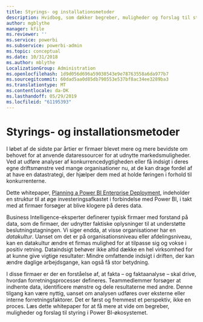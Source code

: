 ```yaml
---
title: Styrings- og installationsmetoder
description: Hvidbog, som dækker begreber, muligheder og forslag til styring i Power BI-økosystemet.
author: mgblythe
manager: kfile
ms.reviewer: ''
ms.service: powerbi
ms.subservice: powerbi-admin
ms.topic: conceptual
ms.date: 10/31/2018
ms.author: mblythe
LocalizationGroup: Administration
ms.openlocfilehash: 1d9d056d696a59038543e9e78763558a6da977b7
ms.sourcegitcommit: 60dad5aa0d85db790553e537bf8ac34ee3289ba3
ms.translationtype: MT
ms.contentlocale: da-DK
ms.lasthandoff: 05/29/2019
ms.locfileid: "61195393"
---
```

# <a name="governance-and-deployment-approaches"></a>Styrings- og installationsmetoder

I løbet af de sidste par årtier er firmaer blevet mere og mere bevidste om behovet for at anvende dataressourcer for at udnytte markedsmuligheder. Ved at udføre analyser af konkurrencedygtigheden eller få indsigt i deres egne driftsmønstre ved mange organisationer nu, at de kan drage fordel af at have en datastrategi, der hjælper dem med at holde føringen i forhold til konkurrenterne.  

Dette whitepaper, [Planning a Power BI Enterprise Deployment](https://go.microsoft.com/fwlink/?linkid=2057861), indeholder en struktur til at øge investeringsafkastet i forbindelse med Power BI, i takt med at firmaer forsøger at blive klogere på deres data.

Business Intelligence-eksperter definerer typisk firmaer med forstand på data, som de firmaer, der udnytter faktiske oplysninger til at understøtte beslutningstagningen.  Vi siger endda, at visse organisationer har en *datakultur*. Uanset om det er på organisationsniveau eller afdelingsniveau, kan en datakultur ændre et firmas mulighed for at tilpasse sig og vokse i positiv retning.  Dataindsigt behøver ikke altid dække en hel virksomhed for at kunne give vigtige resultater: Mindre omfattende indsigt i driften, der kan ændre daglige arbejdsgange, kan også få stor betydning.

I disse firmaer er der en forståelse af, at fakta – og faktaanalyse – skal drive, hvordan forretningsprocesser defineres. Teammedlemmer forsøger at indhente data, identificere mønstre og dele resultaterne med andre. Denne tilgang kan være nyttig, uanset om analysen udføres over eksterne eller interne forretningsfaktorer. Det er først og fremmest et perspektiv, ikke en proces. Læs dette whitepaper for at få mere at vide om begreber, muligheder og forslag til styring i Power BI-økosystemet.